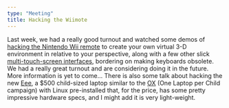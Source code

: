 ```yaml
---
type: "Meeting"
title: Hacking the Wiimote
---
```

Last week, we had a really good turnout and watched some demos of [hacking the Nintendo Wii remote](http://www.usmechatronics.com/usmgarage/WiiBot.html)
to create your own virtual 3-D environment in relative to your perspective,
along with a few other slick [multi-touch-screen interfaces](http://www.ted.com/index.php/talks/view/id/65),
bordering on making keyboards obsolete. We had a really great turnout and are
considering doing it in the future. More information is yet to come... There is
also some talk about hacking the new [Eee](http://en.wikipedia.org/wiki/ASUS_Eee_PCEEE "ASUS Eee PC - Wikipedia, the free encyclopedia"),
a $500 child-sized laptop similar to the [OX](http://laptop.org/laptop/ "One Laptop per Child")
(One Laptop per Child campaign) with Linux pre-installed that, for the price,
has some pretty impressive hardware specs, and I might add it is very light-weight.
